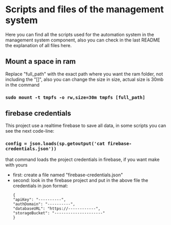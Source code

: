 #  Scripts and files of the management system

Here you can find all the scripts used for the automation system in the management system component,
also you can check in the last README the explanation of all files here.


## Mount a space in ram
Replace "full_path" with the exact path where you want the ram folder, not including the "[]", also you can change the size in size, actual size is 30mb in the command
### `sudo mount -t tmpfs -o rw,size=30m tmpfs [full_path]` 
## firebase credentials
This project use a realtime firebase to save all data, in some scripts you can see the next code-line:

### `config = json.loads(sp.getoutput('cat firebase-credentials.json'))`

that command loads the project credentials in firebase, if you want make with yours

- first: create a file named "firebase-credentials.json"
- second: look in the firebase project and put in the above file the credentials in json format:
  ```
  {
  "apiKey": "----------",
  "authDomain": "----------",
  "databaseURL": "https://------------",
  "storageBucket": "---------------------"
  }
  ```
